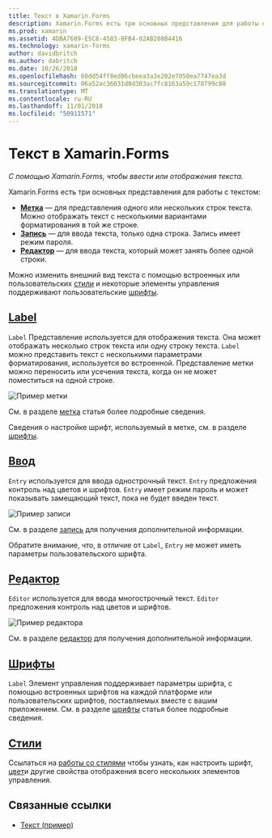 ```yaml
---
title: Текст в Xamarin.Forms
description: Xamarin.Forms есть три основных представления для работы с текстом, и в этой статье объясняется, как их использовать для ввода и отображения текста в приложениях Xamarin.Forms.
ms.prod: xamarin
ms.assetid: 4DBA7689-E5C8-4583-8FB4-02AB208B4416
ms.technology: xamarin-forms
author: davidbritch
ms.author: dabritch
ms.date: 10/26/2018
ms.openlocfilehash: 60dd54ff8ed06cbeea3a3e202e7058ea7747ea3d
ms.sourcegitcommit: 06a52ac36031d0d303ac7fc8163a59c178799c80
ms.translationtype: MT
ms.contentlocale: ru-RU
ms.lasthandoff: 11/01/2018
ms.locfileid: "50911571"
---
```

# <a name="text-in-xamarinforms"></a>Текст в Xamarin.Forms

_С помощью Xamarin.Forms, чтобы ввести или отображения текста._

Xamarin.Forms есть три основных представления для работы с текстом:

- **[Метка](#Label)**  &mdash; для представления одного или нескольких строк текста. Можно отображать текст с несколькими вариантами форматирования в той же строке.
- **[Запись](#Entry)**  &mdash; для ввода текста, только одна строка. Запись имеет режим пароля.
- **[Редактор](#Editor)**  &mdash; для ввода текста, который может занять более одной строки.

Можно изменить внешний вид текста с помощью встроенных или пользовательских [стили](#Styles) и некоторые элементы управления поддерживают пользовательские [шрифты](#Fonts).

<a name="Label" />

## <a name="labellabelmd"></a>[Label](label.md)

`Label` Представление используется для отображения текста. Она может отображать несколько строк текста или одну строку текста. `Label` можно представить текст с несколькими параметрами форматирования, используется во встроенной. Представление метки можно переносить или усечения текста, когда он не может поместиться на одной строке.

![](images/label.png "Пример метки")

См. в разделе [метка](label.md) статья более подробные сведения.

Сведения о настройке шрифт, используемый в метке, см. в разделе [шрифты](fonts.md).

<a name="Entry" />

## <a name="entryentrymd"></a>[Ввод](entry.md)

`Entry` используется для ввода однострочный текст. `Entry` предложения контроль над цветов и шрифтов. `Entry` имеет режим пароль и может показывать замещающий текст, пока не будет введен текст.

![](images/entry.png "Пример записи")

См. в разделе [запись](entry.md) для получения дополнительной информации.

Обратите внимание, что, в отличие от `Label`, `Entry` не может иметь параметры пользовательского шрифта.

<a name="Editor" />

## <a name="editoreditormd"></a>[Редактор](editor.md)

`Editor` используется для ввода многострочный текст. `Editor` предложения контроль над цветов и шрифтов.

![](images/editor.png "Пример редактора")

См. в разделе [редактор](editor.md) для получения дополнительной информации.

<a name="Fonts" />

## <a name="fontsfontsmd"></a>[Шрифты](fonts.md)

`Label` Элемент управления поддерживает параметры шрифта, с помощью встроенных шрифтов на каждой платформе или пользовательских шрифтов, поставляемых вместе с вашим приложением. См. в разделе [шрифты](fonts.md) статья более подробные сведения.

<a name="Styles" />

## <a name="stylesstylesmd"></a>[Стили](styles.md)

Ссылаться на [работы со стилями](~/xamarin-forms/user-interface/styles/index.md) чтобы узнать, как настроить шрифт, [цвет](~/xamarin-forms/user-interface/colors.md)и другие свойства отображения всего нескольких элементов управления.

## <a name="related-links"></a>Связанные ссылки

- [Текст (пример)](https://developer.xamarin.com/samples/xamarin-forms/UserInterface/Text)
